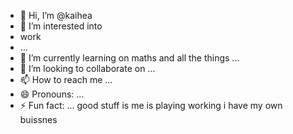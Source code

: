 - 👋 Hi, I’m @kaihea
- 👀 I’m interested into
- work
- ...
- 🌱 I’m currently learning on maths and all the things  ...
- 💞️ I’m looking to collaborate on ...
- 📫 How to reach me ...
- 😄 Pronouns: ...
- ⚡ Fun fact: ...
good stuff is me is playing working
i have my own buissnes 
<!---
kaihea/kaihea is a ✨ special ✨ repository because its `README.md` (this file) appears on your GitHub profile.
You can click the Preview link to take a look at your changes. reach me email me it is my email addres is kaihealey12345@hotmail.com
--->
